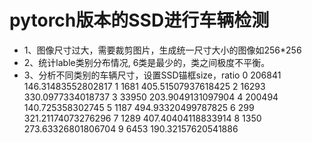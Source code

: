 # pytorch版本的SSD进行车辆检测
- 1、图像尺寸过大，需要裁剪图片，生成统一尺寸大小的图像如256*256
- 2、统计lable类别分布情况, 6类是最少的，类之间极度不平衡。
- 3、分析不同类别的车辆尺寸，设置SSD锚框size，ratio
    0 206841 146.31483552802817
    1 1681 405.51507937618425
    2 16293 330.0977334018737
    3 33950 203.9049131097904
    4 200494 140.725358302745
    5 1187 494.93320499787825
    6 299 321.21174073276296
    7 1289 407.40404118833914
    8 1350 273.63326801806704
    9 6453 190.32157620541886